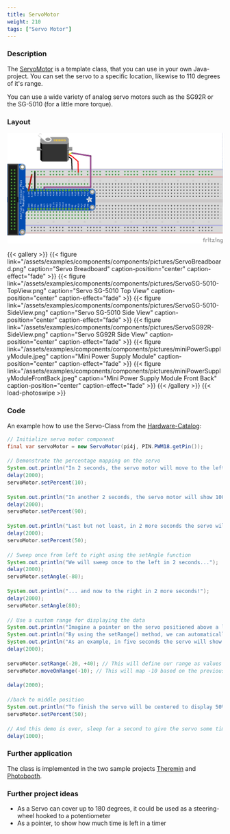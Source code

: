 ```yaml
---
title: ServoMotor
weight: 210
tags: ["Servo Motor"]
---
```


### Description

The [ServoMotor](https://github.com/Pi4J/pi4j-example-components/tree/main/src/main/java/com/pi4j/catalog/components/ServoMotor.java) is a template class, that you can use in your own Java-project.
You can set the servo to a specific location, likewise to 110 degrees of it's range.

You can use a wide variety of analog servo motors such as the SG92R or the SG-5010 (for a little more torque).

### Layout

![Servo Layout](/assets/examples/components/components/Layout-Servo.png)

{{< gallery >}}
{{< figure link="/assets/examples/components/components/pictures/ServoBreadboard.png" caption="Servo Breadboard" caption-position="center" caption-effect="fade" >}}
{{< figure link="/assets/examples/components/components/pictures/ServoSG-5010-TopView.png" caption="Servo SG-5010 Top View" caption-position="center" caption-effect="fade" >}}
{{< figure link="/assets/examples/components/components/pictures/ServoSG-5010-SideView.png" caption="Servo SG-5010 Side View" caption-position="center" caption-effect="fade" >}}
{{< figure link="/assets/examples/components/components/pictures/ServoSG92R-SideView.png" caption="Servo SG92R Side View" caption-position="center" caption-effect="fade" >}}
{{< figure link="/assets/examples/components/components/pictures/miniPowerSupplyModule.jpeg" caption="Mini Power Supply Module" caption-position="center" caption-effect="fade" >}}
{{< figure link="/assets/examples/components/components/pictures/miniPowerSupplyModuleFrontBack.jpeg" caption="Mini Power Supply Module Front Back" caption-position="center" caption-effect="fade" >}}
{{< /gallery >}}
{{< load-photoswipe >}}

### Code

An example how to use the Servo-Class from the [Hardware-Catalog](https://github.com/Pi4J/pi4j-example-components):

```java
// Initialize servo motor component
final var servoMotor = new ServoMotor(pi4j, PIN.PWM18.getPin());

// Demonstrate the percentage mapping on the servo
System.out.println("In 2 seconds, the servo motor will move to the left-most position which is 0%");
delay(2000);
servoMotor.setPercent(10);

System.out.println("In another 2 seconds, the servo motor will show 100% by moving to the right-most position");
delay(2000);
servoMotor.setPercent(90);

System.out.println("Last but not least, in 2 more seconds the servo will be centered to display 50%");
delay(2000);
servoMotor.setPercent(50);

// Sweep once from left to right using the setAngle function
System.out.println("We will sweep once to the left in 2 seconds...");
delay(2000);
servoMotor.setAngle(-80);

System.out.println("... and now to the right in 2 more seconds!");
delay(2000);
servoMotor.setAngle(80);

// Use a custom range for displaying the data
System.out.println("Imagine a pointer on the servo positioned above a label between -20ºC and +40ºC");
System.out.println("By using the setRange() method, we can automatically map our temperature range to the servo range!");
System.out.println("As an example, in five seconds the servo will show -10º which should be on the far left of the servo.");
delay(2000);

servoMotor.setRange(-20, +40); // This will define our range as values between -20 and +40
servoMotor.moveOnRange(-10); // This will map -10 based on the previously defined range

delay(2000);

//back to middle position
System.out.println("To finish the servo will be centered to display 50%");
servoMotor.setPercent(50);

// And this demo is over, sleep for a second to give the servo some time to position itself
delay(1000);
```

### Further application

The class is implemented in the two sample projects [Theremin](https://github.com/DieterHolz/RaspPiTheremin) and [Photobooth](https://github.com/DieterHolz/PhotoBooth).

### Further project ideas

- As a Servo can cover up to 180 degrees, it could be used as a steering-wheel hooked to a potentiometer
- As a pointer, to show how much time is left in a timer
